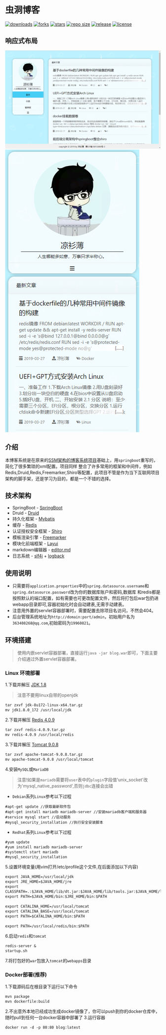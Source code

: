 # 虫洞博客
[![downloads](https://img.shields.io/github/downloads/stdutil/blog-springboot/total.svg)](https://github.com/stdutil/blog-springboot/releases)
[![forks](https://img.shields.io/github/forks/stdutil/blog-springboot.svg)](https://github.com/stdutil/blog-springboot/network/members)
[![stars](https://img.shields.io/github/stars/stdutil/blog-springboot.svg)](https://github.com/stdutil/blog-springboot/stargazers) 
[![repo size](https://img.shields.io/github/repo-size/stdutil/blog-springboot.svg)](https://github.com/stdutil/blog-springboot/archive/master.zip)
[![release](https://img.shields.io/github/release/stdutil/blog-springboot.svg)](https://github.com/stdutil/blog-springboot/releases)
[![license](https://img.shields.io/github/license/mashape/apistatus.svg)](https://github.com/stdutil/blog-springboot/blob/dev/LICENSE)

## 响应式布局
![PC布局](./image/pc.png "PC布局")![移动设备布局](./image/mobile.png "移动设备布局")

## 介绍
本博客系统是在原来的[SSM架构的博客系统项目](https://github.com/stdutil/blog-ssm)基础上，用`springboot`重写的，简化了很多繁琐的xml配置。项目同样
整合了许多常用的框架和中间件，例如Redis,Druid,Redis,Freemarker,Shiro等配置，此项目不管是作为当下互联网项目架构的脚手架，还是学习为目的，都是一个不错的选择。

## 技术架构
* SpringBoot - [SpringBoot](https://spring.io/projects/spring-boot/)
* Druid - [Druid](http://druid.io/)
* 持久化框架 - [Mybatis](http://www.mybatis.org/mybatis-3/)
* 缓存 - [Redis](https://redis.io/)
* 认证授权安全框架 - [Shiro](http://shiro.apache.org/)
* 模板渲染引擎 - [Freemarker](https://freemarker.apache.org/)
* 模块化前端框架 - [Layui](https://www.layui.com/)
* markdown编辑器 - [editor.md](http://pandao.github.io/editor.md/examples/)
* 日志系统 - [slf4j](https://www.slf4j.org/) + [logback](https://logback.qos.ch/)

## 使用说明
* 只需要将`application.properties`中的`spring.datasource.username`和`spring.datasource.password`改为你的数据库账户和密码,数据库
和redis都是按照默认的端口配置，如有需要也可更改配置文件，然后将打包后war包扔进webapp目录即可,容器初始化时会自动建表,无需手动建表。
* 注意用外置的servlet容器部署时，需要配置去除项目名访问，不然会404。
* 后台管理系统地址为`http://domain:port/admin`，初始用户名为`363408268@qq.com`,初始密码为`19960821`。

## 环境搭建
>使用内嵌servlet容器部署，直接运行`java -jar blog.war`即可，下面主要介绍通过外置servlet容器部署。
### Linux 环境部署
1.下载并解压 [JDK 1.8](https://www.oracle.com/technetwork/java/javase/downloads/jdk8-downloads-2133151.html)
>注意不要用linux自带的openjdk
```
tar zxvf jdk-8u172-linux-x64.tar.gz
mv jdk1.8.0_172 /usr/local/jdk
```
2.下载并解压 [Redis 4.0.9](http://www.redis.cn/download.html)
```
tar zxvf redis-4.0.9.tar.gz
mv redis-4.0.9 /usr/local/redis
```
3.下载并解压 [Tomcat 9.0.8](https://tomcat.apache.org/download-90.cgi)
```
tar zxvf apache-tomcat-9.0.8.tar.gz
mv apache-tomcat-9.0.8 /usr/local/tomcat
```
4.安装`MySQL`或`MariaDB`
>注意!如果是`mariadb`需要将`user`表中的`plugin`字段值'unix_socket'改为'mysql_native_password',否则`jdbc`连接会出错
* `Debian`系列`Linux`参考以下过程
```
#apt-get update //获取最新软件包
#apt-get install mariadb mariadb-server //安装mariadb客户端和服务器
#service mysql start //启动服务
#mysql_security_installation //执行安全安装脚本
```
* `Redhat`系列`Linux`参考以下过程
```
#yum update
#yum install mariadb mariadb-server
#systemctl start mariadb
#mysql_security_installation
```
5.设置环境变量(用vim打开/etc/profile这个文件,在后面添加以下内容)
```
export JAVA_HOME=/usr/local/jdk
export JRE_HOME=$JAVA_HOME/jre
export CLASSPATH=.:$JAVA_HOME/lib/dt.jar:$JAVA_HOME/lib/tools.jar:$JAVA_HOME/lib:$JRE_HOME/lib:$CLASSPATH
export PATH=$JAVA_HOME/bin:$JRE_HOME/bin:$PATH

export CATALINA_HOME=/usr/local/tomcat
export CATALINA_BASE=/usr/local/tomcat
export PATH=$CATALINA_HOME/bin:$PATH

export PATH=/usr/local/redis/bin:$PATH
```
6.启动`redis`和`tomcat`
```
redis-server &
startup.sh
```
7.将打包好的`war`包放入`tomcat`的`webapps`目录
### Docker部署(推荐)
1.下载源码后在根目录下运行以下命令
```
mvn package
mvn dockerfile:build
```
2.不出意外本地已经成功生成docker镜像了，你可以push到你的docker仓库中，随时pull到任何一台docker容器中部署了
3.运行容器
```
docker run -d -p 80:80 blog:latest
```
